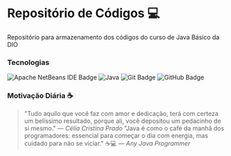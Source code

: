 # Repositório de Códigos 💻
Repositório para armazenamento dos códigos do curso de Java Básico da DIO

### Tecnologias
![Apache NetBeans IDE Badge](https://img.shields.io/badge/Apache%20NetBeans%20IDE-1B6AC6?logo=apachenetbeanside&logoColor=fff&style=for-the-badge)
![Java](https://img.shields.io/badge/java-%23ED8B00.svg?style=for-the-badge&logo=openjdk&logoColor=white)
![Git Badge](https://img.shields.io/badge/Git-F05032?logo=git&logoColor=fff&style=for-the-badge)
![GitHub Badge](https://img.shields.io/badge/GitHub-181717?logo=github&logoColor=fff&style=for-the-badge)

### Motivação Diária ☕
> "Tudo aquilo que você faz com amor e dedicação, terá com certeza um belíssimo resultado, porque ali, você depositou um pedacinho de si mesmo."
— *Célia Cristina Prado*
> "Java é como o café da manhã dos programadores: essencial para começar o dia com energia, mas cuidado para não se viciar." ☕️💻
— *Any Java Programmer*
